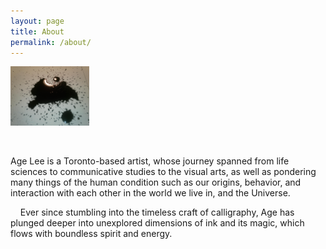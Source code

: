 ```yaml
---
layout: page
title: About
permalink: /about/
---
```



<img src="https://github.com/ageleeinks/ageleeinks.github.io/raw/master/images/2018%20Logo%20V.jpg" width="25%">

&nbsp;
&nbsp;

Age Lee is a Toronto-based artist, whose journey spanned from life sciences to communicative studies to the visual arts, as well as pondering many things of the human condition such as our origins, behavior, and interaction with each other in the world we live in, and the Universe.   

&nbsp;
&nbsp;
Ever since stumbling into the timeless craft of calligraphy, Age has plunged deeper into unexplored dimensions of ink and its magic, which flows with boundless spirit and energy.


